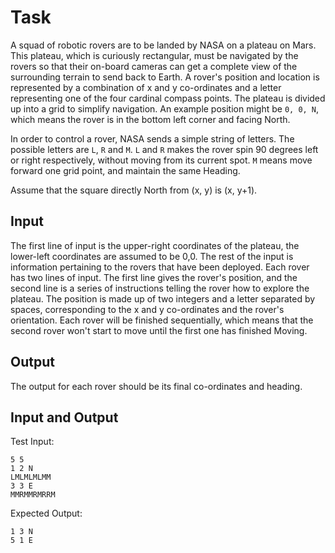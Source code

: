 # Task
A squad of robotic rovers are to be landed by NASA on a plateau on
Mars. This plateau, which is curiously rectangular, must be navigated
by the rovers so that their on-board cameras can get a complete
view of the surrounding terrain to send back to Earth.
A rover's position and location is represented by a combination of x
and y co-ordinates and a letter representing one of the four cardinal
compass points. The plateau is divided up into a grid to simplify
navigation. An example position might be `0, 0, N`, which means the
rover is in the bottom left corner and facing North.

In order to control a rover, NASA sends a simple string of letters. The
possible letters are `L`, `R` and `M`. `L` and `R` makes the rover spin
90 degrees left or right respectively, without moving from its current
spot. `M` means move forward one grid point, and maintain the same
Heading.

Assume that the square directly North from (x, y) is (x, y+1).

## Input

The first line of input is the upper-right coordinates of the plateau, the
lower-left coordinates are assumed to be 0,0.
The rest of the input is information pertaining to the rovers that have
been deployed. Each rover has two lines of input. The first line gives
the rover's position, and the second line is a series of instructions
telling the rover how to explore the plateau.
The position is made up of two integers and a letter separated by
spaces, corresponding to the x and y co-ordinates and the rover's
orientation.
Each rover will be finished sequentially, which means that the
second rover won't start to move until the first one has finished
Moving.

## Output

The output for each rover should be its final co-ordinates and
heading.

## Input and Output

Test Input:

    5 5
    1 2 N
    LMLMLMLMM
    3 3 E
    MMRMMRMRRM

Expected Output:

    1 3 N
    5 1 E
